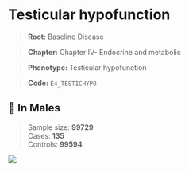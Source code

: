 # Testicular hypofunction

> **Root:** Baseline Disease  

> **Chapter:** Chapter IV- Endocrine and metabolic  

> **Phenotype:** Testicular hypofunction  

> **Code:** `E4_TESTICHYPO`

## 👨 In Males  
> Sample size: **99729**  
> Cases: **135**  
> Controls: **99594**
<img src="/Disease/Figures/ALL/Incidence/E4_TESTICHYPO.png"/>
<CsvTable src="/public/Disease/Data/ALL/Incidence/COX_E4_TESTICHYPO.csv" label="🔍 View full results" />
